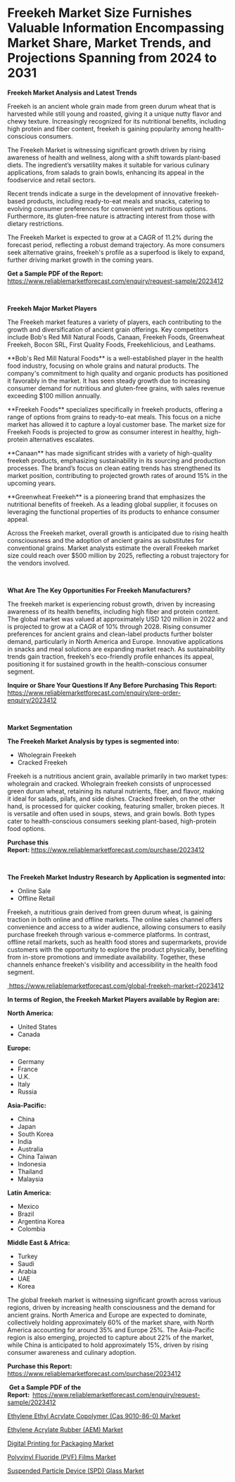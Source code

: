 <p><h1>Freekeh Market Size Furnishes Valuable Information Encompassing Market Share, Market Trends, and Projections Spanning from 2024 to 2031</h1></p><p><strong>Freekeh Market Analysis and Latest Trends</strong></p>
<p><p>Freekeh is an ancient whole grain made from green durum wheat that is harvested while still young and roasted, giving it a unique nutty flavor and chewy texture. Increasingly recognized for its nutritional benefits, including high protein and fiber content, freekeh is gaining popularity among health-conscious consumers. </p><p>The Freekeh Market is witnessing significant growth driven by rising awareness of health and wellness, along with a shift towards plant-based diets. The ingredient’s versatility makes it suitable for various culinary applications, from salads to grain bowls, enhancing its appeal in the foodservice and retail sectors. </p><p>Recent trends indicate a surge in the development of innovative freekeh-based products, including ready-to-eat meals and snacks, catering to evolving consumer preferences for convenient yet nutritious options. Furthermore, its gluten-free nature is attracting interest from those with dietary restrictions. </p><p>The Freekeh Market is expected to grow at a CAGR of 11.2% during the forecast period, reflecting a robust demand trajectory. As more consumers seek alternative grains, freekeh's profile as a superfood is likely to expand, further driving market growth in the coming years.</p></p>
<p><strong>Get a Sample PDF of the Report:&nbsp;</strong> <a href="https://www.reliablemarketforecast.com/enquiry/request-sample/2023412?utm_campaign=1755&utm_medium=2&utm_source=Github&utm_content=ia&utm_term=28102024&utm_id=freekeh">https://www.reliablemarketforecast.com/enquiry/request-sample/2023412</a></p>
<p>&nbsp;</p>
<p><strong>Freekeh Major Market Players</strong></p>
<p><p>The Freekeh market features a variety of players, each contributing to the growth and diversification of ancient grain offerings. Key competitors include Bob's Red Mill Natural Foods, Canaan, Freekeh Foods, Greenwheat Freekeh, Bocon SRL, First Quality Foods, Freekehlicious, and Leathams.</p><p>**Bob's Red Mill Natural Foods** is a well-established player in the health food industry, focusing on whole grains and natural products. The company's commitment to high quality and organic products has positioned it favorably in the market. It has seen steady growth due to increasing consumer demand for nutritious and gluten-free grains, with sales revenue exceeding $100 million annually.</p><p>**Freekeh Foods** specializes specifically in freekeh products, offering a range of options from grains to ready-to-eat meals. This focus on a niche market has allowed it to capture a loyal customer base. The market size for Freekeh Foods is projected to grow as consumer interest in healthy, high-protein alternatives escalates.</p><p>**Canaan** has made significant strides with a variety of high-quality freekeh products, emphasizing sustainability in its sourcing and production processes. The brand’s focus on clean eating trends has strengthened its market position, contributing to projected growth rates of around 15% in the upcoming years.</p><p>**Greenwheat Freekeh** is a pioneering brand that emphasizes the nutritional benefits of freekeh. As a leading global supplier, it focuses on leveraging the functional properties of its products to enhance consumer appeal.</p><p>Across the Freekeh market, overall growth is anticipated due to rising health consciousness and the adoption of ancient grains as substitutes for conventional grains. Market analysts estimate the overall Freekeh market size could reach over $500 million by 2025, reflecting a robust trajectory for the vendors involved.</p></p>
<p>&nbsp;</p>
<p><strong>What Are The Key Opportunities For Freekeh Manufacturers?</strong></p>
<p><p>The freekeh market is experiencing robust growth, driven by increasing awareness of its health benefits, including high fiber and protein content. The global market was valued at approximately USD 120 million in 2022 and is projected to grow at a CAGR of 10% through 2028. Rising consumer preferences for ancient grains and clean-label products further bolster demand, particularly in North America and Europe. Innovative applications in snacks and meal solutions are expanding market reach. As sustainability trends gain traction, freekeh's eco-friendly profile enhances its appeal, positioning it for sustained growth in the health-conscious consumer segment.</p></p>
<p><strong>Inquire or Share Your Questions If Any Before Purchasing This Report:</strong> <a href="https://www.reliablemarketforecast.com/enquiry/pre-order-enquiry/2023412?utm_campaign=1755&utm_medium=2&utm_source=Github&utm_content=ia&utm_term=28102024&utm_id=freekeh">https://www.reliablemarketforecast.com/enquiry/pre-order-enquiry/2023412</a></p>
<p>&nbsp;</p>
<p><strong>Market Segmentation</strong></p>
<p><strong>The Freekeh Market Analysis by types is segmented into:</strong></p>
<p><ul><li>Wholegrain Freekeh</li><li>Cracked Freekeh</li></ul></p>
<p><p>Freekeh is a nutritious ancient grain, available primarily in two market types: wholegrain and cracked. Wholegrain freekeh consists of unprocessed green durum wheat, retaining its natural nutrients, fiber, and flavor, making it ideal for salads, pilafs, and side dishes. Cracked freekeh, on the other hand, is processed for quicker cooking, featuring smaller, broken pieces. It is versatile and often used in soups, stews, and grain bowls. Both types cater to health-conscious consumers seeking plant-based, high-protein food options.</p></p>
<p><strong>Purchase this Report:&nbsp;</strong><a href="https://www.reliablemarketforecast.com/purchase/2023412?utm_campaign=1755&utm_medium=2&utm_source=Github&utm_content=ia&utm_term=28102024&utm_id=freekeh">https://www.reliablemarketforecast.com/purchase/2023412</a></p>
<p>&nbsp;</p>
<p><strong>The Freekeh Market Industry Research by Application is segmented into:</strong></p>
<p><ul><li>Online Sale</li><li>Offline Retail</li></ul></p>
<p><p>Freekeh, a nutritious grain derived from green durum wheat, is gaining traction in both online and offline markets. The online sales channel offers convenience and access to a wider audience, allowing consumers to easily purchase freekeh through various e-commerce platforms. In contrast, offline retail markets, such as health food stores and supermarkets, provide customers with the opportunity to explore the product physically, benefiting from in-store promotions and immediate availability. Together, these channels enhance freekeh's visibility and accessibility in the health food segment.</p></p>
<p><a href="https://www.reliablemarketforecast.com/global-freekeh-market-r2023412?utm_campaign=1755&utm_medium=2&utm_source=Github&utm_content=ia&utm_term=28102024&utm_id=freekeh">&nbsp;https://www.reliablemarketforecast.com/global-freekeh-market-r2023412</a></p>
<p><strong>In terms of Region, the Freekeh Market Players available by Region are:</strong></p>
<p>
    <p> <strong> North America: </strong>
        <ul>
            <li>United States</li>
            <li>Canada</li>
        </ul>
        </p> 
    <p> <strong> Europe: </strong>
        <ul>
            <li>Germany</li>
            <li>France</li>
            <li>U.K.</li>
            <li>Italy</li>
            <li>Russia</li>
        </ul>
        </p> 
    <p> <strong> Asia-Pacific: </strong>
        <ul>
            <li>China</li>
            <li>Japan</li>
            <li>South Korea</li>
            <li>India</li>
            <li>Australia</li>
            <li>China Taiwan</li>
            <li>Indonesia</li>
            <li>Thailand</li>
            <li>Malaysia</li>
        </ul>
        </p> 
    <p> <strong> Latin America: </strong>
        <ul>
            <li>Mexico</li>
            <li>Brazil</li>
            <li>Argentina Korea</li>
            <li>Colombia</li>
        </ul>
        </p> 
    <p> <strong> Middle East & Africa: </strong>
        <ul>
            <li>Turkey</li>
            <li>Saudi</li>
            <li>Arabia</li>
            <li>UAE</li>
            <li>Korea</li>
        </ul>
    </p>
    </p>
<p><p>The global freekeh market is witnessing significant growth across various regions, driven by increasing health consciousness and the demand for ancient grains. North America and Europe are expected to dominate, collectively holding approximately 60% of the market share, with North America accounting for around 35% and Europe 25%. The Asia-Pacific region is also emerging, projected to capture about 22% of the market, while China is anticipated to hold approximately 15%, driven by rising consumer awareness and culinary adoption.</p></p>
<p><strong>Purchase this Report: </strong><a href="https://www.reliablemarketforecast.com/purchase/2023412?utm_campaign=1755&utm_medium=2&utm_source=Github&utm_content=ia&utm_term=28102024&utm_id=freekeh">https://www.reliablemarketforecast.com/purchase/2023412</a></p>
<p>&nbsp;<strong>Get a Sample PDF of the Report:&nbsp;&nbsp;</strong><a href="https://www.reliablemarketforecast.com/enquiry/request-sample/2023412?utm_campaign=1755&utm_medium=2&utm_source=Github&utm_content=ia&utm_term=28102024&utm_id=freekeh">https://www.reliablemarketforecast.com/enquiry/request-sample/2023412</a></p>
<p><strong></strong></p>
<p><p><a href="https://www.linkedin.com/pulse/ethylene-ethyl-acrylate-copolymer-cas-9010-86-0-market-size-fzs2f?utm_campaign=1755&utm_medium=2&utm_source=Github&utm_content=ia&utm_term=28102024&utm_id=freekeh">Ethylene Ethyl Acrylate Copolymer (Cas 9010-86-0) Market</a></p><p><a href="https://www.linkedin.com/pulse/market-insights-global-ethylene-acrylate-rubber-aem-forecast-u1muf?utm_campaign=1755&utm_medium=2&utm_source=Github&utm_content=ia&utm_term=28102024&utm_id=freekeh">Ethylene Acrylate Rubber (AEM) Market</a></p><p><a href="https://www.linkedin.com/pulse/in-depth-digital-printing-packaging-market-review-size-11tcf?utm_campaign=1755&utm_medium=2&utm_source=Github&utm_content=ia&utm_term=28102024&utm_id=freekeh">Digital Printing for Packaging Market</a></p><p><a href="https://www.linkedin.com/pulse/polyvinyl-fluoride-pvf-films-market-consolidation-impact-structure-ioplf?utm_campaign=1755&utm_medium=2&utm_source=Github&utm_content=ia&utm_term=28102024&utm_id=freekeh">Polyvinyl Fluoride (PVF) Films Market</a></p><p><a href="https://www.linkedin.com/pulse/in-depth-suspended-particle-device-spd-glass-market-review-size-e7n6f?utm_campaign=1755&utm_medium=2&utm_source=Github&utm_content=ia&utm_term=28102024&utm_id=freekeh">Suspended Particle Device (SPD) Glass Market</a></p></p>
